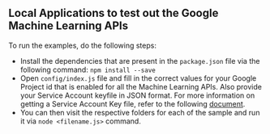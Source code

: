 ## Local Applications to test out the Google Machine Learning APIs

To run the examples, do the following steps:

 - Install the dependencies that are present in the `package.json` file via the following command:
   `npm install --save`
 - Open `config/index.js` file and fill in the correct values for your Google Project id that is enabled for all the Machine Learning APIs. Also provide your Service Account keyfile in JSON format. For more information on getting a Service Account Key file, refer to the following [document](https://cloud.google.com/iam/docs/creating-managing-service-account-keys).
 - You can then visit the respective folders for each of the sample and run it via `node <filename.js>` command.

